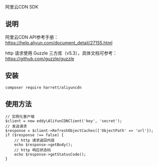 阿里云CDN SDK

## 说明
阿里云CDN API参考手册：https://help.aliyun.com/document_detail/27155.html

http 请求使用 Guzzle 三方库（v5.3），具体文档可参考：https://github.com/guzzle/guzzle

## 安装
```
composer require harrett/aliyuncdn
```

## 使用方法
```
// 实例化客户端
$client = new eddy\AliYunCDNClient('key', 'secret');
// 发送请求
$response = $client->RefreshObjectCaches(['ObjectPath' => 'url']);
if ($response !== false) {
    // http 请求返回内容
    echo $response->getBody();
    // http 响应状态码
    echo $response->getStatusCode();
}
```
